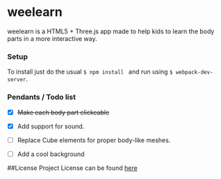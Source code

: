# weelearn
weelearn is a HTML5 + Three.js app made to help kids to learn the body parts in a more interactive way.

### Setup
To install just do the usual ```$ npm install ``` and run using ```$ webpack-dev-server```.


### Pendants / Todo list
  - [x] <s>Make each body part clickeable</s>
  - [x] Add support for sound.
  - [ ] Replace Cube elements for proper body-like meshes.
  - [ ] Add a cool background



##License
Project License can be found <a href="https://github.com/datyayu/weelearn/blob/master/LICENSE.md">here</a>
